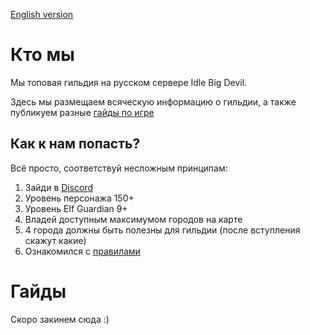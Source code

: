 [English version](/README.en.md)
# Кто мы
Мы топовая гильдия на русском сервере Idle Big Devil.

Здесь мы размещаем всяческую информацию о гильдии, а также публикуем разные [гайды по игре](#Гайды)
## Как к нам попасть?
Всё просто, соответствуй несложным принципам:
1. Зайди в [Discord](https://discord.gg/Qmwrckpk)
1. Уровень персонажа 150+
1. Уровень Elf Guardian 9+
1. Владей доступным максимумом городов на карте
1. 4 города должны быть полезны для гильдии (после вступления скажут какие)
1. Ознакомился с [правилами](/rules.md)

# Гайды
Скоро закинем сюда :)
